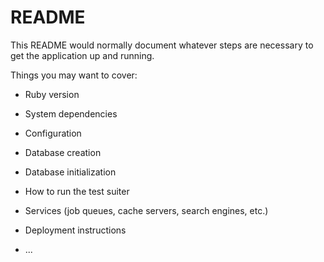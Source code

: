 # README

This README would normally document whatever steps are necessary to get the
application up and running.

Things you may want to cover:

* Ruby version

* System dependencies

* Configuration

* Database creation

* Database initialization

* How to run the test suiter

* Services (job queues, cache servers, search engines, etc.)

* Deployment instructions

* ...
